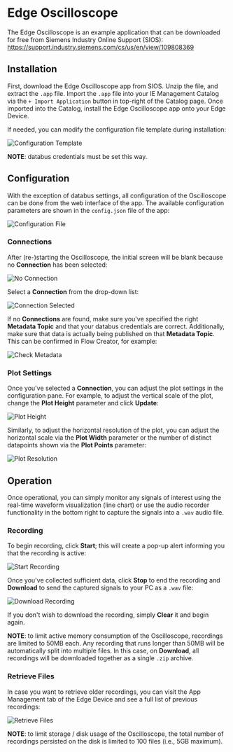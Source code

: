 # Edge Oscilloscope

The Edge Oscilloscope is an example application that can be downloaded for free from Siemens Industry Online Support (SIOS):
https://support.industry.siemens.com/cs/us/en/view/109808369

## Installation

First, download the Edge Oscilloscope app from SIOS.
Unzip the file, and extract the `.app` file.
Import the `.app` file into your IE Management Catalog via the `+ Import Application` button in top-right of the Catalog page.
Once imported into the Catalog, install the Edge Oscilloscope app onto your Edge Device.

If needed, you can modify the configuration file template during installation:

![Configuration Template](images/install-config-file.png)

**NOTE**: databus credentials must be set this way.

## Configuration

With the exception of databus settings, all configuration of the Oscilloscope can be done from the web interface of the app.
The available configuration parameters are shown in the `config.json` file of the app:

![Configuration File](images/config-json.png)

### Connections

After (re-)starting the Oscilloscope, the initial screen will be blank because no **Connection** has been selected:

![No Connection](images/initial-screen.png)

Select a **Connection** from the drop-down list:

![Connection Selected](images/connection-selected.png)

If no **Connections** are found, make sure you've specified the right **Metadata Topic** and that your databus credentials are correct.
Additionally, make sure that data is actually being published on that **Metadata Topic**.
This can be confirmed in Flow Creator, for example:

![Check Metadata](images/metadata-flow-creator.png)

### Plot Settings

Once you've selected a **Connection**, you can adjust the plot settings in the configuration pane.
For example, to adjust the vertical scale of the plot, change the **Plot Height** parameter and click **Update**:

![Plot Height](images/adjust-plot-height.png)

Similarly, to adjust the horizontal resolution of the plot, you can adjust the horizontal scale via the **Plot Width** parameter or the number of distinct datapoints shown via the **Plot Points** parameter:

![Plot Resolution](images/adjust-plot-resolution.png)

## Operation

Once operational, you can simply monitor any signals of interest using the real-time waveform visualization (line chart) or use the audio recorder functionality in the bottom right to capture the signals into a `.wav` audio file.

### Recording

To begin recording, click **Start**; this will create a pop-up alert informing you that the recording is active:

![Start Recording](images/start-recording.png)

Once you've collected sufficient data, click **Stop** to end the recording and **Download** to send the captured signals to your PC as a `.wav` file:

![Download Recording](images/download-recording.png)

If you don't wish to download the recording, simply **Clear** it and begin again.

**NOTE**: to limit active memory consumption of the Oscilloscope, recordings are limited to 50MB each.
Any recording that runs longer than 50MB will be automatically split into multiple files.
In this case, on **Download**, all recordings will be downloaded together as a single `.zip` archive.

### Retrieve Files

In case you want to retrieve older recordings, you can visit the App Management tab of the Edge Device and see a full list of previous recordings:

![Retrieve Files](images/view-app-files.png)

**NOTE**: to limit storage / disk usage of the Oscilloscope, the total number of recordings persisted on the disk is limited to 100 files (i.e., 5GB maximum).
